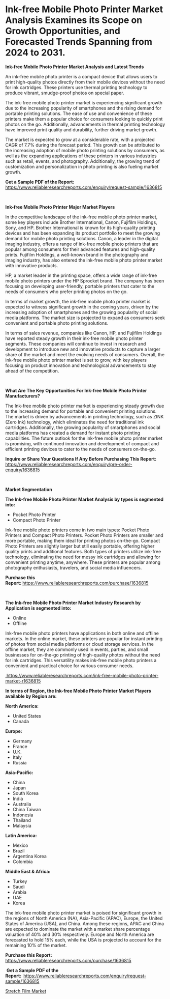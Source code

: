 <p><h1>Ink-free Mobile Photo Printer Market Analysis Examines its Scope on Growth Opportunities, and Forecasted Trends Spanning from 2024 to 2031.</h1></p><p><strong>Ink-free Mobile Photo Printer Market Analysis and Latest Trends</strong></p>
<p><p>An ink-free mobile photo printer is a compact device that allows users to print high-quality photos directly from their mobile devices without the need for ink cartridges. These printers use thermal printing technology to produce vibrant, smudge-proof photos on special paper.</p><p>The ink-free mobile photo printer market is experiencing significant growth due to the increasing popularity of smartphones and the rising demand for portable printing solutions. The ease of use and convenience of these printers make them a popular choice for consumers looking to quickly print photos on the go. Additionally, advancements in thermal printing technology have improved print quality and durability, further driving market growth.</p><p>The market is expected to grow at a considerable rate, with a projected CAGR of 7.7% during the forecast period. This growth can be attributed to the increasing adoption of mobile photo printing solutions by consumers, as well as the expanding applications of these printers in various industries such as retail, events, and photography. Additionally, the growing trend of customization and personalization in photo printing is also fueling market growth.</p></p>
<p><strong>Get a Sample PDF of the Report:&nbsp;</strong> <a href="https://www.reliableresearchreports.com/enquiry/request-sample/1636815">https://www.reliableresearchreports.com/enquiry/request-sample/1636815</a></p>
<p>&nbsp;</p>
<p><strong>Ink-free Mobile Photo Printer Major Market Players</strong></p>
<p><p>In the competitive landscape of the ink-free mobile photo printer market, some key players include Brother International, Canon, Fujifilm Holdings, Sony, and HP. Brother International is known for its high-quality printing devices and has been expanding its product portfolio to meet the growing demand for mobile photo printing solutions. Canon, a leader in the digital imaging industry, offers a range of ink-free mobile photo printers that are popular among consumers for their advanced features and high-quality prints. Fujifilm Holdings, a well-known brand in the photography and imaging industry, has also entered the ink-free mobile photo printer market with innovative products.</p><p>HP, a market leader in the printing space, offers a wide range of ink-free mobile photo printers under the HP Sprocket brand. The company has been focusing on developing user-friendly, portable printers that cater to the needs of consumers who prefer printing photos on the go.</p><p>In terms of market growth, the ink-free mobile photo printer market is expected to witness significant growth in the coming years, driven by the increasing adoption of smartphones and the growing popularity of social media platforms. The market size is projected to expand as consumers seek convenient and portable photo printing solutions.</p><p>In terms of sales revenue, companies like Canon, HP, and Fujifilm Holdings have reported steady growth in their ink-free mobile photo printer segments. These companies will continue to invest in research and development to introduce new and innovative products to capture a larger share of the market and meet the evolving needs of consumers. Overall, the ink-free mobile photo printer market is set to grow, with key players focusing on product innovation and technological advancements to stay ahead of the competition.</p></p>
<p>&nbsp;</p>
<p><strong>What Are The Key Opportunities For Ink-free Mobile Photo Printer Manufacturers?</strong></p>
<p><p>The Ink-free mobile photo printer market is experiencing steady growth due to the increasing demand for portable and convenient printing solutions. The market is driven by advancements in printing technology, such as ZINK (Zero Ink) technology, which eliminates the need for traditional ink cartridges. Additionally, the growing popularity of smartphones and social media platforms has created a demand for instant photo printing capabilities. The future outlook for the ink-free mobile photo printer market is promising, with continued innovation and development of compact and efficient printing devices to cater to the needs of consumers on-the-go.</p></p>
<p><strong>Inquire or Share Your Questions If Any Before Purchasing This Report:</strong> <a href="https://www.reliableresearchreports.com/enquiry/pre-order-enquiry/1636815">https://www.reliableresearchreports.com/enquiry/pre-order-enquiry/1636815</a></p>
<p>&nbsp;</p>
<p><strong>Market Segmentation</strong></p>
<p><strong>The Ink-free Mobile Photo Printer Market Analysis by types is segmented into:</strong></p>
<p><ul><li>Pocket Photo Printer</li><li>Compact Photo Printer</li></ul></p>
<p><p>Ink-free mobile photo printers come in two main types: Pocket Photo Printers and Compact Photo Printers. Pocket Photo Printers are smaller and more portable, making them ideal for printing photos on-the-go. Compact Photo Printers are slightly larger but still easily portable, offering higher quality prints and additional features. Both types of printers utilize ink-free technology, eliminating the need for messy ink cartridges and allowing for convenient printing anytime, anywhere. These printers are popular among photography enthusiasts, travelers, and social media influencers.</p></p>
<p><strong>Purchase this Report:&nbsp;</strong><a href="https://www.reliableresearchreports.com/purchase/1636815">https://www.reliableresearchreports.com/purchase/1636815</a></p>
<p>&nbsp;</p>
<p><strong>The Ink-free Mobile Photo Printer Market Industry Research by Application is segmented into:</strong></p>
<p><ul><li>Online</li><li>Offline</li></ul></p>
<p><p>Ink-free mobile photo printers have applications in both online and offline markets. In the online market, these printers are popular for instant printing of photos from social media platforms or cloud storage services. In the offline market, they are commonly used in events, parties, and small businesses for on-the-go printing of high-quality photos without the need for ink cartridges. This versatility makes ink-free mobile photo printers a convenient and practical choice for various consumer needs.</p></p>
<p><a href="https://www.reliableresearchreports.com/ink-free-mobile-photo-printer-market-r1636815">&nbsp;https://www.reliableresearchreports.com/ink-free-mobile-photo-printer-market-r1636815</a></p>
<p><strong>In terms of Region, the Ink-free Mobile Photo Printer Market Players available by Region are:</strong></p>
<p>
    <p> <strong> North America: </strong>
        <ul>
            <li>United States</li>
            <li>Canada</li>
        </ul>
        </p> 
    <p> <strong> Europe: </strong>
        <ul>
            <li>Germany</li>
            <li>France</li>
            <li>U.K.</li>
            <li>Italy</li>
            <li>Russia</li>
        </ul>
        </p> 
    <p> <strong> Asia-Pacific: </strong>
        <ul>
            <li>China</li>
            <li>Japan</li>
            <li>South Korea</li>
            <li>India</li>
            <li>Australia</li>
            <li>China Taiwan</li>
            <li>Indonesia</li>
            <li>Thailand</li>
            <li>Malaysia</li>
        </ul>
        </p> 
    <p> <strong> Latin America: </strong>
        <ul>
            <li>Mexico</li>
            <li>Brazil</li>
            <li>Argentina Korea</li>
            <li>Colombia</li>
        </ul>
        </p> 
    <p> <strong> Middle East & Africa: </strong>
        <ul>
            <li>Turkey</li>
            <li>Saudi</li>
            <li>Arabia</li>
            <li>UAE</li>
            <li>Korea</li>
        </ul>
    </p>
    </p>
<p><p>The ink-free mobile photo printer market is poised for significant growth in the regions of North America (NA), Asia-Pacific (APAC), Europe, the United States of America (USA), and China. Among these regions, APAC and China are expected to dominate the market with a market share percentage valuation of 40% and 30% respectively. Europe and North America are forecasted to hold 15% each, while the USA is projected to account for the remaining 10% of the market.</p></p>
<p><strong>Purchase this Report: </strong><a href="https://www.reliableresearchreports.com/purchase/1636815">https://www.reliableresearchreports.com/purchase/1636815</a></p>
<p>&nbsp;<strong>Get a Sample PDF of the Report:&nbsp;&nbsp;</strong><a href="https://www.reliableresearchreports.com/enquiry/request-sample/1636815">https://www.reliableresearchreports.com/enquiry/request-sample/1636815</a></p>
<p><strong></strong></p>
<p><p><a href="https://medium.com/@zayunoz657456/stretch-film-market-emerging-trends-and-future-prospects-for-period-from-2024-to-2031-d723e4c06ea5">Stretch Film Market</a></p></p>